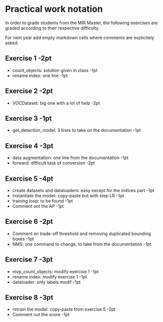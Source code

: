 # Practical work notation

In order to grade students from the MIR Master, the following exercises are graded according to their respective difficulty.

For next year add empty markdown cells where comments are explicitely asked.

## Exercise 1 -2pt

* count_objects: solution given in class -1pt
* rename index: one line -1pt

## Exercise 2 -2pt

* VOCDataset: big one with a lot of help -2pt

## Exercise 3 -1pt

* get_detection_model: 3 lines to take on the documentation -1pt

## Exercise 4 -3pt

* data augmentation: one line from the documentation -1pt
* forward: difficult task of conversion -2pt

## Exercise 5 -4pt

* create datasets and dataloaders: easy except for the indices part -1pt
* instantiate the model: copy-paste but with step LR -1pt
* training loop: to be found -1pt
* Comment ont the AP -1pt

## Exercise 6 -2pt

* Comment on trade-off threshold and removing duplicated bounding boxes -1pt
* NMS: one command to change, to take from the documentation -1pt

## Exercise 7 -3pt

* mvp_count_objects: modify exercise 1 -1pt
* rename index: modify exercise 1 -1pt
* dataloader: only labels modif -1pt

## Exercise 8 -3pt

* retrain the model: copy-paste from exercise 5 -2pt
* Comment out the score -1pt
